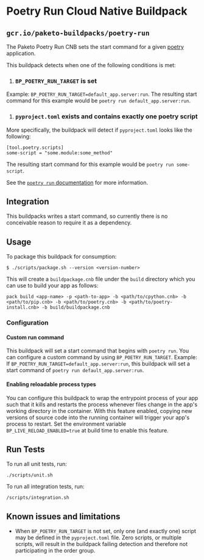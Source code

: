 # Poetry Run Cloud Native Buildpack
## `gcr.io/paketo-buildpacks/poetry-run`

The Paketo Poetry Run CNB sets the start command for a given [poetry](https://python-poetry.org/) application.

This buildpack detects when one of the following conditions is met:

1. ### `BP_POETRY_RUN_TARGET` is set
Example: `BP_POETRY_RUN_TARGET=default_app.server:run`.
The resulting start command for this example would be `poetry run default_app.server:run`.

1. ### `pyproject.toml` exists and contains **exactly one** poetry script
More specifically, the buildpack will detect if `pyproject.toml` looks like the following:

```
[tool.poetry.scripts]
some-script = "some.module:some_method"
```

The resulting start command for this example would be `poetry run some-script`.

See the [`poetry run` documentation](https://python-poetry.org/docs/cli/#run) for more information.

## Integration

This buildpacks writes a start command, so currently there is no conceivable
reason to require it as a dependency.

## Usage

To package this buildpack for consumption:

```
$ ./scripts/package.sh --version <version-number>
```

This will create a `buildpackage.cnb` file under the `build` directory which you
can use to build your app as follows:
```
pack build <app-name> -p <path-to-app> -b <path/to/cpython.cnb> -b <path/to/pip.cnb> -b <path/to/poetry.cnb> -b <path/to/poetry-install.cnb> -b build/buildpackage.cnb
```

### Configuration

#### Custom run command
This buildpack will set a start command that begins with `poetry run`. You can configure a custom command by using `BP_POETRY_RUN_TARGET`.
Example: If `BP_POETRY_RUN_TARGET=default_app.server:run`, this buildpack will set a start command of `poetry run default_app.server:run`.

#### Enabling reloadable process types
You can configure this buildpack to wrap the entrypoint process of your app such that it kills and restarts the process whenever files change in the app's working directory in the container. With this feature enabled, copying new versions of source code into the running container will trigger your app's process to restart. Set the environment variable `BP_LIVE_RELOAD_ENABLED=true` at build time to enable this feature.

## Run Tests

To run all unit tests, run:
```
./scripts/unit.sh
```

To run all integration tests, run:
```
/scripts/integration.sh
```

## Known issues and limitations

* When `BP_POETRY_RUN_TARGET` is not set, only one (and exactly one) script may be defined in the `pyproject.toml` file.
  Zero scripts, or multiple scripts, will result in the buildpack failing detection and therefore not participating in the order group.

